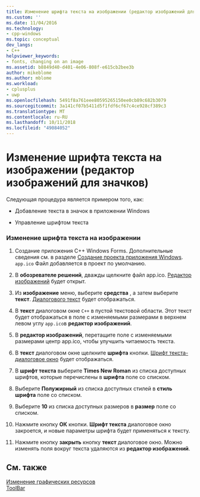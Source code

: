 ```yaml
---
title: Изменение шрифта текста на изображении (редактор изображений для значков) | Документация Майкрософт
ms.custom: ''
ms.date: 11/04/2016
ms.technology:
- cpp-windows
ms.topic: conceptual
dev_langs:
- C++
helpviewer_keywords:
- fonts, changing on an image
ms.assetid: b8849d40-d401-4e06-808f-e615cb2bee3b
author: mikeblome
ms.author: mblome
ms.workload:
- cplusplus
- uwp
ms.openlocfilehash: 5491f8a761eee80595265150ee0cb89c682b3079
ms.sourcegitcommit: 3a141cf07b5411d5f1fdf6cf67c4ce928cf389c3
ms.translationtype: MT
ms.contentlocale: ru-RU
ms.lasthandoff: 10/11/2018
ms.locfileid: "49084052"
---
```

# <a name="changing-the-font-of-text-on-an-image-image-editor-for-icons"></a>Изменение шрифта текста на изображении (редактор изображений для значков)

Следующая процедура является примером того, как:

- Добавление текста в значок в приложении Windows

- Управление шрифтом текста

### <a name="to-change-the-font-of-text-on-an-image"></a>Изменение шрифта текста на изображении

1. Создание приложения C++ Windows Forms. Дополнительные сведения см. в разделе [Создание проекта приложения Windows](/previous-versions/visualstudio/visual-studio-2010/42wc9kk5). `app.ico` Файл добавляется в проект по умолчанию.

2. В **обозревателе решений**, дважды щелкните файл app.ico. [Редактор изображений](../windows/image-editor-for-icons.md) будет открыт.

3. Из **изображение** меню, выберите **средства** , а затем выберите **текст**. [Диалогового текст](../windows/text-tool-dialog-box-image-editor-for-icons.md) будет отображаться.

4. В **текст** диалоговом окне `C++` в пустой текстовой области. Этот текст будет отображаться в поле с изменяемыми размерами в верхнем левом углу `app.ico`в **редактор изображений**.

5. В **редактор изображений**, перетащите поле с изменяемыми размерами центр app.ico, чтобы улучшить читаемость текста.

6. В **текст** диалоговом окне щелкните **шрифта** кнопки. [Шрифт текста-диалоговое окно](../windows/text-tool-font-dialog-box-image-editor-for-icons.md) будет отображаться.

7. В **шрифт текста** выберите **Times New Roman** из списка доступных шрифтов, которые перечислены в **шрифта** поле со списком.

8. Выберите **Полужирный** из списка доступных стилей в **стиль шрифта** поле со списком.

9. Выберите **10** из списка доступных размеров в **размер** поле со списком.

10. Нажмите кнопку **ОК** кнопки. **Шрифт текста** диалоговое окно закроется, и новые параметры шрифта будет применяться к тексту.

11. Нажмите кнопку **закрыть** кнопку **текст** диалоговое окно. Можно изменять поля вокруг текста удаляются из **редактор изображений**.

## <a name="see-also"></a>См. также

[Изменение графических ресурсов](../windows/editing-graphical-resources-image-editor-for-icons.md)<br/>
[ToolBar](../windows/toolbar-image-editor-for-icons.md)